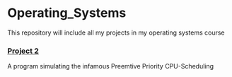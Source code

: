 # Operating_Systems

This repository will include all my projects in my operating systems course

### [Project 2](https://github.com/Mariam22-hub/Operating_Systems/tree/main/CPU_Scheduling)
A program simulating the infamous Preemtive Priority CPU-Scheduling 
